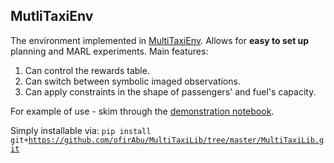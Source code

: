 ## MutliTaxiEnv

The environment implemented in [MultiTaxiEnv](https://github.com/ofirAbu/MultiTaxiLib/blob/master/MultiTaxiLabProject.pdf).
Allows for __easy to set up__ planning and MARL experiments.
Main features:
1. Can control the rewards table.
2. Can switch between symbolic imaged observations.
3. Can apply constraints in the shape of passengers' and fuel's capacity.

For example of use - skim through the [demonstration notebook](https://github.com/ofirAbu/MultiTaxiLib/blob/master/MultiTaxiLib/multitaxienv/MultiTaxiEnvDoc.ipynb).

Simply installable via:
<code>pip install git+https://github.com/ofirAbu/MultiTaxiLib/tree/master/MultiTaxiLib.git </code>